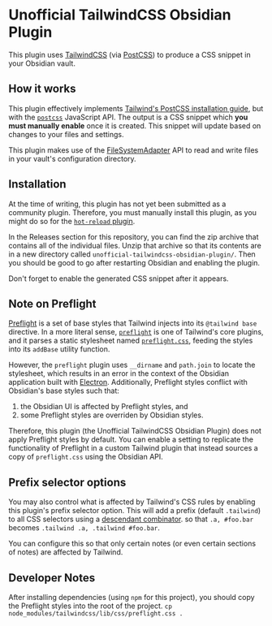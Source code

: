 # Unofficial TailwindCSS Obsidian Plugin

This plugin uses [TailwindCSS](https://tailwindcss.com/) (via [PostCSS](https://postcss.org/)) to produce a CSS snippet in your Obsidian vault.

## How it works

This plugin effectively implements [Tailwind's PostCSS installation guide](https://tailwindcss.com/docs/installation/using-postcss),
but with the [`postcss`](https://postcss.org/api/) JavaScript API.
The output is a CSS snippet which **you must manually enable** once it is created.
This snippet will update based on changes to your files and settings.

This plugin makes use of the [FileSystemAdapter](https://docs.obsidian.md/Reference/TypeScript+API/FileSystemAdapter/FileSystemAdapter) API
to read and write files in your vault's configuration directory.

## Installation

At the time of writing, this plugin has not yet been submitted as a community plugin.
Therefore, you must manually install this plugin, as you might do so for the [`hot-reload` plugin](https://github.com/pjeby/hot-reload).

In the Releases section for this repository, you can find the zip archive that contains all of the individual files.
Unzip that archive so that its contents are in a new directory called `unofficial-tailwindcss-obsidian-plugin/`.
Then you should be good to go after restarting Obsidian and enabling the plugin.

Don't forget to enable the generated CSS snippet after it appears.

## Note on Preflight

[Preflight](https://tailwindcss.com/docs/preflight) is a set of base styles that Tailwind injects into its `@tailwind base` directive.
In a more literal sense, [`preflight`](https://github.com/tailwindlabs/tailwindcss/blob/master/src/corePlugins.js#L494)
is one of Tailwind's core plugins, and it parses a static stylesheet named [`preflight.css`](https://github.com/tailwindlabs/tailwindcss/blob/master/src/css/preflight.css),
feeding the styles into its `addBase` utility function.

However, the `preflight` plugin uses `__dirname` and `path.join` to locate the stylesheet, which results in an error in the context of the
Obsidian application built with [Electron](https://www.electronjs.org/).
Additionally, Preflight styles conflict with Obsidian's base styles such that:

1. the Obsidian UI is affected by Preflight styles, and
2. some Preflight styles are overriden by Obsidian styles.

Therefore, this plugin (the Unofficial TailwindCSS Obsidian Plugin) does not apply Preflight styles by default.
You can enable a setting to replicate the functionality of Preflight in a custom Tailwind plugin that instead sources a copy of `preflight.css` using the Obsidian API.

## Prefix selector options

You may also control what is affected by Tailwind's CSS rules by enabling this plugin's prefix selector option.
This will add a prefix (default `.tailwind`) to all CSS selectors using a [descendant combinator](https://developer.mozilla.org/en-US/docs/Web/CSS/Descendant_combinator).
so that `.a, #foo.bar` becomes `.tailwind .a, .tailwind #foo.bar`.

You can configure this so that only certain notes (or even certain sections of notes) are affected by Tailwind.

## Developer Notes

After installing dependencies (using `npm` for this project), you should copy the Preflight styles into the root of the project.
```cp node_modules/tailwindcss/lib/css/preflight.css .```

